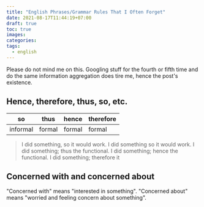 ```yaml
---
title: "English Phrases/Grammar Rules That I Often Forget"
date: 2021-08-17T11:44:19+07:00
draft: true
toc: true
images:
categories:
tags:
  - english
---
```


Please do not mind me on this. Googling stuff for the fourth or fifth time and
do the same information aggregation does tire me, hence the post's existence.

## Hence, therefore, thus, so, etc.

| so       | thus      | hence      | therefore      |
| ------   | --------- | ---------- | -------------- |
| informal | formal    | formal     | formal         |

> I did something, so it would work.
> I did something so it would work.
> I did something; thus the functional.
> I did something; hence the functional.
> I did something; therefore it 

## Concerned with and concerned about

"Concerned with" means "interested in something". "Concerned about" means
"worried and feeling concern about something".


